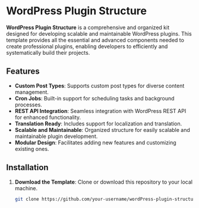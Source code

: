# WordPress Plugin Structure

**WordPress Plugin Structure** is a comprehensive and organized kit designed for developing scalable and maintainable WordPress plugins. This template provides all the essential and advanced components needed to create professional plugins, enabling developers to efficiently and systematically build their projects.

## Features

- **Custom Post Types**: Supports custom post types for diverse content management.
- **Cron Jobs**: Built-in support for scheduling tasks and background processes.
- **REST API Integration**: Seamless integration with WordPress REST API for enhanced functionality.
- **Translation Ready**: Includes support for localization and translation.
- **Scalable and Maintainable**: Organized structure for easily scalable and maintainable plugin development.
- **Modular Design**: Facilitates adding new features and customizing existing ones.

## Installation

1. **Download the Template**: Clone or download this repository to your local machine.
   
   ```bash
   git clone https://github.com/your-username/wordPress-plugin-structure.git
